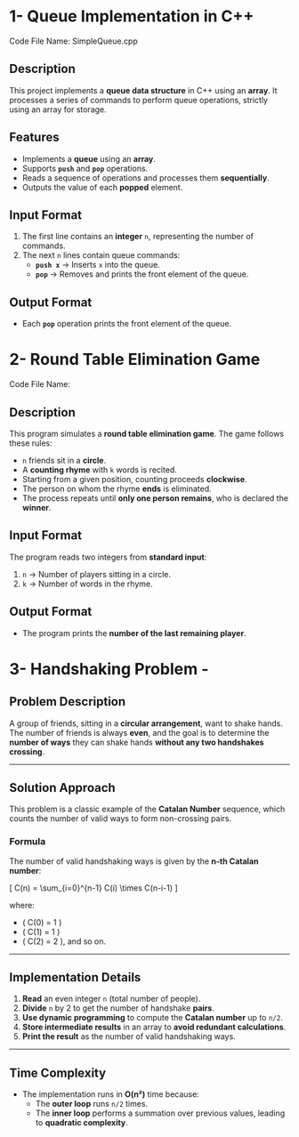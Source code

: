 # 1- Queue Implementation in C++
Code File Name: SimpleQueue.cpp

## Description
This project implements a **queue data structure** in C++ using an **array**. It processes a series of commands to perform queue operations, strictly using an array for storage.

## Features
- Implements a **queue** using an **array**.
- Supports **`push`** and **`pop`** operations.
- Reads a sequence of operations and processes them **sequentially**.
- Outputs the value of each **popped** element.

## Input Format
1. The first line contains an **integer** `n`, representing the number of commands.
2. The next `n` lines contain queue commands:
   - **`push x`** → Inserts `x` into the queue.
   - **`pop`** → Removes and prints the front element of the queue.

## Output Format
- Each **`pop`** operation prints the front element of the queue.

# 2- Round Table Elimination Game
Code File Name:

## Description
This program simulates a **round table elimination game**. The game follows these rules:
- `n` friends sit in a **circle**.
- A **counting rhyme** with `k` words is recited.
- Starting from a given position, counting proceeds **clockwise**.
- The person on whom the rhyme **ends** is eliminated.
- The process repeats until **only one person remains**, who is declared the **winner**.

## Input Format
The program reads two integers from **standard input**:
1. `n` → Number of players sitting in a circle.
2. `k` → Number of words in the rhyme.

## Output Format
- The program prints the **number of the last remaining player**.

# 3- Handshaking Problem - 

## Problem Description  
A group of friends, sitting in a **circular arrangement**, want to shake hands. The number of friends is always **even**, and the goal is to determine the **number of ways** they can shake hands **without any two handshakes crossing**.

---

## Solution Approach  
This problem is a classic example of the **Catalan Number** sequence, which counts the number of valid ways to form non-crossing pairs.

### Formula  
The number of valid handshaking ways is given by the **n-th Catalan number**:

\[
C(n) = \sum_{i=0}^{n-1} C(i) \times C(n-i-1)
\]

where:
- \( C(0) = 1 \)
- \( C(1) = 1 \)
- \( C(2) = 2 \), and so on.

---

## Implementation Details  
1. **Read** an even integer `n` (total number of people).  
2. **Divide** `n` by 2 to get the number of handshake **pairs**.  
3. **Use dynamic programming** to compute the **Catalan number** up to `n/2`.  
4. **Store intermediate results** in an array to **avoid redundant calculations**.  
5. **Print the result** as the number of valid handshaking ways.

---

## Time Complexity  
- The implementation runs in **O(n²)** time because:  
  - The **outer loop** runs `n/2` times.  
  - The **inner loop** performs a summation over previous values, leading to **quadratic complexity**.

